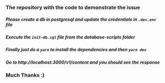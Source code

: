 ### The repository with the code to demonstrate the issue 


##### Please create a db in postgresql and update the credentials in `.dev.env` file
##### Execute the `init-db.sql` file from the database-scripts folder 
##### Finally just do a `yarn` to install the dependencies and then `yarn dev`
##### Go to http://localhost:3000/v1/content and you should see the response


### Much Thanks :)